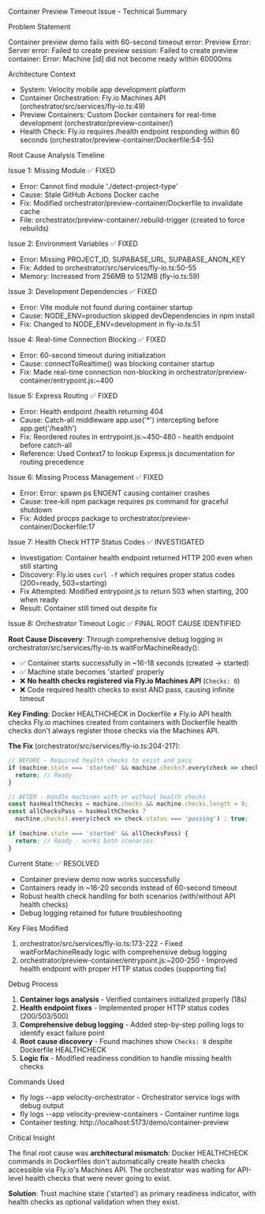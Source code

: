 Container Preview Timeout Issue - Technical Summary

  Problem Statement

  Container preview demo fails with 60-second timeout error:
  Preview Error: Server error: Failed to create preview session: Failed to create preview container: Error: Machine [id] did not become ready within
  60000ms

  Architecture Context

  - System: Velocity mobile app development platform
  - Container Orchestration: Fly.io Machines API (orchestrator/src/services/fly-io.ts:49)
  - Preview Containers: Custom Docker containers for real-time development (orchestrator/preview-container/)
  - Health Check: Fly.io requires /health endpoint responding within 60 seconds (orchestrator/preview-container/Dockerfile:54-55)

  Root Cause Analysis Timeline

  Issue 1: Missing Module ✅ FIXED

  - Error: Cannot find module './detect-project-type'
  - Cause: Stale GitHub Actions Docker cache
  - Fix: Modified orchestrator/preview-container/Dockerfile to invalidate cache
  - File: orchestrator/preview-container/.rebuild-trigger (created to force rebuilds)

  Issue 2: Environment Variables ✅ FIXED

  - Error: Missing PROJECT_ID, SUPABASE_URL, SUPABASE_ANON_KEY
  - Fix: Added to orchestrator/src/services/fly-io.ts:50-55
  - Memory: Increased from 256MB to 512MB (fly-io.ts:59)

  Issue 3: Development Dependencies ✅ FIXED

  - Error: Vite module not found during container startup
  - Cause: NODE_ENV=production skipped devDependencies in npm install
  - Fix: Changed to NODE_ENV=development in fly-io.ts:51

  Issue 4: Real-time Connection Blocking ✅ FIXED

  - Error: 60-second timeout during initialization
  - Cause: connectToRealtime() was blocking container startup
  - Fix: Made real-time connection non-blocking in orchestrator/preview-container/entrypoint.js:~400

  Issue 5: Express Routing ✅ FIXED

  - Error: Health endpoint /health returning 404
  - Cause: Catch-all middleware app.use('*') intercepting before app.get('/health')
  - Fix: Reordered routes in entrypoint.js:~450-480 - health endpoint before catch-all
  - Reference: Used Context7 to lookup Express.js documentation for routing precedence

  Issue 6: Missing Process Management ✅ FIXED

  - Error: Error: spawn ps ENOENT causing container crashes
  - Cause: tree-kill npm package requires ps command for graceful shutdown
  - Fix: Added procps package to orchestrator/preview-container/Dockerfile:17

  Issue 7: Health Check HTTP Status Codes ✅ INVESTIGATED

  - Investigation: Container health endpoint returned HTTP 200 even when still starting
  - Discovery: Fly.io uses `curl -f` which requires proper status codes (200=ready, 503=starting)
  - Fix Attempted: Modified entrypoint.js to return 503 when starting, 200 when ready
  - Result: Container still timed out despite fix

  Issue 8: Orchestrator Timeout Logic ✅ FINAL ROOT CAUSE IDENTIFIED

  **Root Cause Discovery**:
  Through comprehensive debug logging in orchestrator/src/services/fly-io.ts waitForMachineReady():
  - ✅ Container starts successfully in ~16-18 seconds (created → started)
  - ✅ Machine state becomes 'started' properly
  - ❌ **No health checks registered via Fly.io Machines API** (`Checks: 0`)
  - ❌ Code required health checks to exist AND pass, causing infinite timeout

  **Key Finding**: Docker HEALTHCHECK in Dockerfile ≠ Fly.io API health checks
  Fly.io machines created from containers with Dockerfile health checks don't always register those checks via the Machines API.

  **The Fix** (orchestrator/src/services/fly-io.ts:204-217):
  ```typescript
  // BEFORE - Required health checks to exist and pass
  if (machine.state === 'started' && machine.checks?.every(check => check.status === 'passing')) {
    return; // Ready
  }
  
  // AFTER - Handle machines with or without health checks
  const hasHealthChecks = machine.checks && machine.checks.length > 0;
  const allChecksPass = hasHealthChecks ? 
    machine.checks!.every(check => check.status === 'passing') : true;
    
  if (machine.state === 'started' && allChecksPass) {
    return; // Ready - works both scenarios
  }
  ```

  Current State: ✅ RESOLVED

  - Container preview demo now works successfully
  - Containers ready in ~16-20 seconds instead of 60-second timeout
  - Robust health check handling for both scenarios (with/without API health checks)
  - Debug logging retained for future troubleshooting

  Key Files Modified

  1. orchestrator/src/services/fly-io.ts:173-222 - Fixed waitForMachineReady logic with comprehensive debug logging
  2. orchestrator/preview-container/entrypoint.js:~200-250 - Improved health endpoint with proper HTTP status codes (supporting fix)

  Debug Process

  1. **Container logs analysis** - Verified containers initialized properly (18s)
  2. **Health endpoint fixes** - Implemented proper HTTP status codes (200/503/500)
  3. **Comprehensive debug logging** - Added step-by-step polling logs to identify exact failure point
  4. **Root cause discovery** - Found machines show `Checks: 0` despite Dockerfile HEALTHCHECK
  5. **Logic fix** - Modified readiness condition to handle missing health checks

  Commands Used

  - fly logs --app velocity-orchestrator - Orchestrator service logs with debug output
  - fly logs --app velocity-preview-containers - Container runtime logs  
  - Container testing: http://localhost:5173/demo/container-preview

  Critical Insight

  The final root cause was **architectural mismatch**: Docker HEALTHCHECK commands in Dockerfiles don't automatically create health checks accessible via Fly.io's Machines API. The orchestrator was waiting for API-level health checks that were never going to exist.

  **Solution**: Trust machine state ('started') as primary readiness indicator, with health checks as optional validation when they exist.